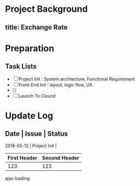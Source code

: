 # Project Background
## title: Exchange Rate


# Preparation

## Task Lists
- [ ] Project Init : System architecture, Functional Requirement
- [ ] Front-End Init : layout, logic flow, UX
- [ ] 
- [ ] Launch To Clound 

# Update Log

Date | Issue | Status
---------------------
2018-05-12 | Project Init | 


First Header | Second Header
------------ | -------------
  123        | 123

ajax loading